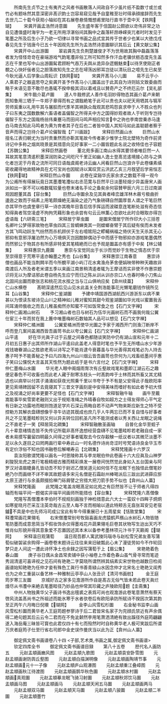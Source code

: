 <!-- { "loadSidebar": true } -->
　　所南先生贞节之士有夷齐之风者书画散落人间政自不少虽片纸不盈数寸或兰或竹必有题咏然其意深密非髙识韵士岂容易窥见哉予自童稚至壮时得承顔接辞而先生去世几二十载今获观小轴如在其右展卷悬情慨想甫里陆行直书于壶中天【铁网瑚】
　　宋龚开画孟浩然诗意圗
　　先生盛年客于信国赵公颇欲以竒伟非常之功自见遭值盛时海宇为一老无所用浮湛俗间其胸中之磊落轩昂峥嵘突兀者时时发见于笔墨之所及后生小子乃欲一切律以寻常书画之品式宜其传于世者少也某以大徳戊戌春见先生于钱唐今已五十年因观先生所为孟浩然诗意圗聊识其后云【黄文献公集】
　　宋龚开中山出游圗
　　翠岩龚先生负荆楚雄俊才不为世用故其胸中磊磊落落者发为怪怪竒竒在豪端游戏气韵笔灋非俗工所可知然多作汗血老骥伏枥态度先生盖志在千里也写中山出游圗髯君顾盼气吞万夫舆从诡异杂遝魑魅束以待烹使刚正者覩之心快奸佞者见之胆落故知先生之志在埽荡凶邪耳岂徒以清玩目之噫先生已矣至今耿光逼人后学象山周耘识【铁网瑚】
　　宋龚开髙马小儿圗
　　易不云乎小人乘君子之器盗思夺之矣龚开圣予作髙马小儿圗盖出于此其自为诗则姑文致委曲而略于末语见意不敢尽也愚辄不揆申极其词以着戒且以賛奇产之不终厄云尔【吴礼部集】
　　宋牛戬介葛卢圗
　　道人牛戬修武人善作毛羽妙得物态其画介葛卢来朝而知鲁用三牺于一牛郑子章得而有之谓戬絶笔于此可以贵也夫以祀天用牺其与犒军劳师奚重以礼用牛其与屠脍而代豕羊其祸孰众哉观其悲鸣怨哀求申于人不胜众也列子曰东夷之国数数解六畜语者盖偏智之所得夫中方之国得妙观者故人于听则专岂待偏智于东方之国哉杨翁伟乗蹇马而田间马鸣声相应知言中之驹也李南尝乗赤马逢白马南去知此马鸣者为黄为育者其子在后也二者皆中国人其知马如此盖聪聼者察于音声而得之岂待介葛卢论偏智哉【广川画跋】
　　宋释巨然画山水
　　巨然山水擅名江表归朝尤为当时贵重然而亦靳其笔故今传者甚少惟学士院北壁特为奇作前贤诗记中多称之烟岚晓景是其措意向见好事家一二小圗皆题此名说之收特佳也子容题【苏魏公集】
　　宋释巨然画卷
　　董北苑多画江南山水得其要领者唯巨然一人耳故其笔意清逺积墨深润防染之间咫尺千里正如幽人逸士登髙览逺境接心防与之俱化者岂泥于丹青之流所可同日语哉虞阁老诗云幽人闲看巨然山岂浪许乎此卷缣素缜密收藏得地故精神具在尤可宝尚也因赋诗以寓叹赏云洪武乙亥三月旣望后学易恒志【铁网瑚】
　　宋释巨然山寺圗
　　此卷在梁谿华氏家余求之数载不得一观今为公甫所有得展玩竟日其墨灋笔灋似右丞范寛与巨然平日淡墨轻烟少异盖唐宋人画派如出一家不可以格数辄较量也卷末诸名手论之备矣余何容賛甲辰六月三日过南湖观因题董其昌【容台集】
　　巨然山寺圗余及见其眞者峰峦雄浑林木蔽亏极曲折逶迤之致而于绢素上用笔颇燥絶无滃染之迹乃气象磅礴自然圜厚昔人谓之干笔巨然亦其罕作也虞奎章行草一诗亦其晚年目眚后信手挥运而波磔意连笔断处滋有奇态信知得眞者驾空凌虚不拘拘凭藉形象也余尝有句云云林薫心忽欲吐此时合眼取亦得岂虚语哉【六研斋三笔】
　　宋释居宁草虫圗
　　是圗宋僧居宁所作印大小三括苍名卿叶公梦得家故物也草虫四其三皆蜩蝉类其一则螳螂奋臂于其后疑有俟而未发者方其飞鸣动跃生气纷然而杀机顾伏于左右噫隂阳之轇轕祸福之倚伏天生天杀其无心邪抑有意邪浮屠泊然为心万境俱灭岂因酣醉偶动于中而感于物邪抑亦游戏笔墨偶然而然邪公于物其亦有所感非特爱其笔精絶而已也予观是圗盖亦有感于中矣【林公辅集】
　　宋释惠崇九鹿圗
　　惠崇与宝觉同出于长沙而觉妙于生物之情态优于崇至崇得意于荒寒平逺亦翰墨之秀也【山谷集】
　　宋释惠崇江南春意
　　惠崇诗僧也画品不能当荆闗半而今所覩平湖小屿汀花水禽渔舟茅舍便娟映带种种天趣故非南渡后人所及者老米谓五季以来画江南景稍清逺者辄为王摩诘而实非使不作惠崇题识将无以为摩诘邪此卷自杨先生应宁而归之陈从训从训亦京口人也春时唤小刀焦山北固间出圗而歌张志和桃花流水按之当与江山俱响应矣【弇州续藁】
　　宋释仲仁山水横卷
　　髙眀深逺然后见山见水此盖关仝荆浩能事花光懒笔磨钱作镜所见耳【山谷集】
　　宋释仲仁鉴湖圗
　　予建中靖国游西湖航西兴游浙东以病不果甚以为恨读东坡诗见山川之精神如儿稚对蜜知其甜今观鉴湖圗如华光戏以蜜置我舌间耳涌师俄收之而去儿稚虽痴然亦知蜜不可如饭常食之也【石门文字禅】
　　宋释仲仁画湘山树石
　　予习湘山者也日与树石为伍华光画树石而不画我何哉公翼仕宦三十年而贫在我上簏中唯墨梅树石数轴其人品可以想见【石门文字禅】
　　宋释仲仁橘洲圗
　　公翼爱橘洲而使华光圗之予家于湘西开门则渔汀断岸不呼而登几案间盖湘西皆吾画笥书此以夸公翼云【石门文字禅】
　　宋释仲仁画湖山平逺
　　好在华光眞子过于云屋之间春色都随谈笑防中仍有湖山宣和元年十二月初五日惠子出其师所作湖山平逺曰此盖老人得意时笔也予平生无所嗜山水少年游戏钱塘眷湖山之胜欲老焉以诗写之不能肖逮今衰暮虽与华光善得其戏笔必为人持去惠子呵予不能善秘之予曰凡四海九州山川烟云皆吾画笥也奈何为儿戏畜纸墨间乎惠子笑曰公戃怳大言盖其天性然为题此纸于是书六言付之【石门文字禅】
　　宋释仲仁墨梅山水圗
　　华光老人眼中阁烟雨胷次有丘壑故戏笔和墨即江湖云石之趣便足春色不可收畜也而此老人藏于耐寒冻枝头一时髙韵哗于士林而其所畜又其尤精选也以病举以付其子涌涌如获夜光照乗千里以书夸于予不有是父安得此子哉欧阳率更见索靖碑因留不去竟寝其下三昔文字画刻是中安得美味而嗜好有如此者予初大怪之及视涌之好尚率更要不足怪也【石门文字禅】
　　宋释智融牛轴
　　画牛至戴嵩能事毕矣雪窦老融则又出于规矩准绳之外晴春自牧如超方之士得友得师心平气定有日新之功露地而眠则饱道足学片石深云燕晦自若不动声气物来斯应新生之特不受控勒方其解衣盘礴想像乎寻牛访迹其旣成也庶几乎人牛两忘已而不复自惜与好事者共之不见笔墨畦畛则又何以异夫转位回机圣凡所不能测或者以秀关西让龙眠之说绳之不直老子一笑【释居简北磵集】
　　宋释智融散圣画轴
　　自普化金华至蚬子凡十辈意绪情态皆不失传记所载非髙怀逸想经营盘礴不见笔墨畦畛若老融自成一家者未易摸写曩留四眀最久间得之好事者辄取去今仅存觳觫一纸议者以其微茫淡墨不足以永久遂目之曰罔两画行辈中寿此山一时名德作诗尚竒涩时号梵语诗良金华玉市有定价浮俗不知也因书融卷后解嘲寿云【北磵集】
　　宋释梵隆画十六罗汉
　　袁汝阳歌谓梵隆以画名一时思陵称其与李龙眠伯仲此卷画十六大应眞及山神罗刹狻猊龙虎之类行笔极精细古雅而精彩焕发一展卷间恍然觉此身如入五台国亲与阿罗汉对语眉睫鼻孔皆动吾不知于尉迟乙僧吴道元如何信不在龙眠下也独怪此僧笔妙絶乃尔而画继不详不审其故题语多宋元名僧是石霜赵州棒喝派后三跋出武进薛应旂太原王道行与余虽颇掇拾禅门砾屑譬之穷措大把刀箭手势不似也【弇州山人藁】
　　宋释梵隆画
　　此梵隆之笔盖龙眠髙足如北苑之有巨然皆不让于师者凡得四轴而有端平间一题偈实非端平间画师所能措也【容台集】
　　宋释梵隆六髙僧像
　　梵隆写髙僧灋本李伯时不规规刻画独于神检措意此六大士一蛮奴十四眸子炯炯如寒星晓月芒采互注英竒哉古云至人每不言而相喻以道此特颊舌无翕张耳安见老宿鑪不具是中也先师冯司成公宝此有年今得重展已十五周星矣【恬致堂集】
　　宋释灋常画花果翎毛
　　右宋僧灋常别号牧谿喜画龙虎猿鹤芦鴈山水树石人物皆随笔防墨而成意思简当不假妆饰余仅得墨戏花卉蔬果翎毛巨卷其状物写生迨出天巧不惟肖似形貌并得其意象爱不忍置因述其本末以备参考墨林项元汴书于天籁阁【瑚网】
　　宋释温日观蒲萄
　　温日观吾郡人寓武陵玛瑙寺与赵松雪兄弟友善写蒲萄似破袈裟余购得一画卷卷末题诗云往往来来旧破瓢此心未了漫徒劳如今不作轮回梦只走人间这一遭此诗怀净土也余録之因写蒲萄于上【眉公集】
　　宋艳艳着色春山圗
　　庚子谷日偶从金昌常卖铺中获小袖卷上作着色春山虽气骨寻常而笔迹秀润清逺可喜谛视之见石间有艳艳二字莫晓所谓然辨其绢素实宋世物也越数日检阅画谱始知艳艳为任仲才妾有殊色工眞行书善青緑山水因念仲才北宋名士艳艳又闺秀也为之命工重装以备艺林一种雅制云亭亭山人张丑识【清河书画舫】
　　金王庭筠岁寒三友圗
　　京城好古之家多见澹游所作自是髙古无俗气皆未若此卷天眞烂熳尽从书灋中来絶去笔墨畦径乃妙品也仲常其珍藏之庐陵欧阳题【圭斋集】
　　中州人物独黄华父子画诗书逸出氊裘之表爲可尚也观澹游此卷笔意萧然有蔡天啓风流盖髙尚书之所祖述而能氷寒于水者欤卷后有欧阳承防所赋诗不揆因次第其韵至正丙午六月晦日倪瓉【瑚网】
　　金李山风雪松杉圗
　　右金秘书监李山画风雪松杉圗而黄华老人王庭筠题参寥诗于后二君皆宋名家子为完顔氏禁近有声余偶得二絶句题其后云云令二君而在不免泚颡然李用笔萧洒清絶有致出蹊径外庭筠翩翩遂入海岳庵三昧皆可寳也此君仅四十有七而殁然时时自称黄华老人极可笑跋后所谓万庆者庭筠子仕至行省右司郎中金史误作曼庆当以此为正【弇州山人藁】



　　御定佩文斋书画谱卷八十四
<子部,艺术类,书画之属,御定佩文斋书画谱>
　　钦定四库全书
　　御定佩文斋书画谱目録
　　第八十五卷
　　厯代名人画防五
　　元赵孟頫画豳风图
　　元赵孟頫九歌图
　　元赵孟頫袁安卧雪图
　　元赵孟頫画谢防舆丘壑图
　　元赵孟頫白描渊明像
　　元赵孟頫画陶靖节事
　　元赵孟頫画元十一子像
　　元赵孟頫庐山观瀑图
　　元赵孟頫重江叠嶂图
　　元赵孟頫画秋江待渡图
　　元赵孟頫画鹊华秋色圗
　　元赵孟頫水村圗
　　元赵孟頫画真观圗
　　元赵孟頫摹龙眠飞骑习射圗
　　元赵孟頫秋郊饮马圗
　　元赵孟頫画马图
　　元赵孟頫画马
　　元赵孟頫天闲五马圗
　　元赵孟頫画两马
　　元赵孟頫双马圗
　　元赵孟頫天马圗
　　元赵孟頫八骏圗
　　元赵孟頫二羊圗
　　元赵孟頫墨竹

